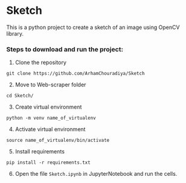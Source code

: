 # Sketch

This is a python project to create a sketch of an image using OpenCV library.

### Steps to download and run the project:
1. Clone the repository

`git clone https://github.com/ArhamChouradiya/Sketch`

2. Move to Web-scraper folder

`cd Sketch/`

3. Create virtual environment

`python -m venv name_of_virtualenv`

4. Activate virtual environment

`source name_of_virtualenv/bin/activate`

5. Install requirements

`pip install -r requirements.txt`

6. Open the file `Sketch.ipynb` in JupyterNotebook and run the cells.
